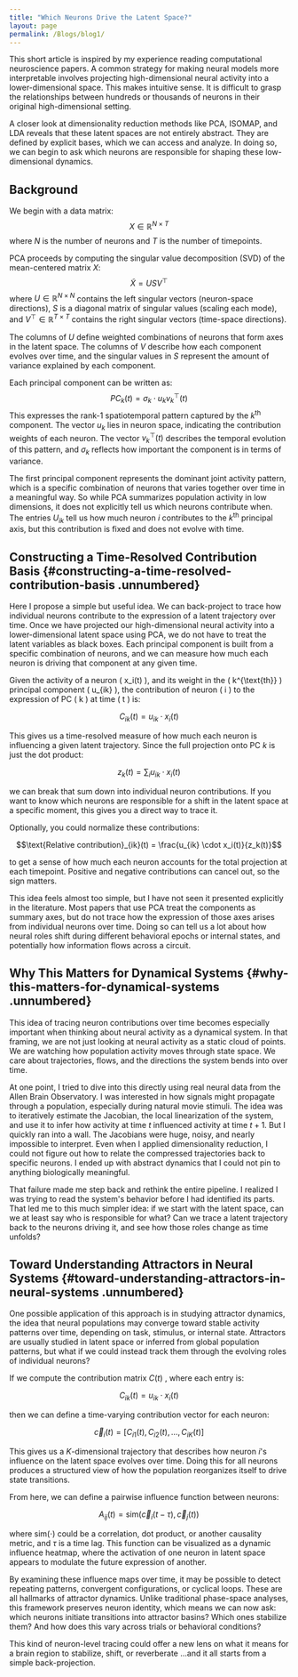 ```yaml
---
title: "Which Neurons Drive the Latent Space?"
layout: page
permalink: /Blogs/blog1/
---
```

<!-- Enable MathJax -->
<script src="https://polyfill.io/v3/polyfill.min.js?features=es6"></script>
<script id="MathJax-script" async
  src="https://cdn.jsdelivr.net/npm/mathjax@3/es5/tex-mml-chtml.js">
</script>


This short article is inspired by my experience reading computational
neuroscience papers. A common strategy for making neural models more
interpretable involves projecting high-dimensional neural activity into
a lower-dimensional space. This makes intuitive sense. It is difficult
to grasp the relationships between hundreds or thousands of neurons in
their original high-dimensional setting.

A closer look at dimensionality reduction methods like PCA, ISOMAP, and
LDA reveals that these latent spaces are not entirely abstract. They are
defined by explicit bases, which we can access and analyze. In doing so,
we can begin to ask which neurons are responsible for shaping these
low-dimensional dynamics.

## Background

We begin with a data matrix: $$X \in \mathbb{R}^{N \times T}$$ where $N$
is the number of neurons and $T$ is the number of timepoints.

PCA proceeds by computing the singular value decomposition (SVD) of the
mean-centered matrix $X$: $$\tilde{X} = U S V^\top$$ where
$U \in \mathbb{R}^{N \times N}$ contains the left singular vectors
(neuron-space directions), $S$ is a diagonal matrix of singular values
(scaling each mode), and $V^\top \in \mathbb{R}^{T \times T}$ contains
the right singular vectors (time-space directions).

The columns of $U$ define weighted combinations of neurons that form
axes in the latent space. The columns of $V$ describe how each component
evolves over time, and the singular values in $S$ represent the amount
of variance explained by each component.

Each principal component can be written as:
$$PC_k(t) = \sigma_k \cdot u_k v_k^\top(t)$$ This expresses the rank-1
spatiotemporal pattern captured by the $k^\text{th}$ component. The
vector $u_k$ lies in neuron space, indicating the contribution weights
of each neuron. The vector $v_k^\top(t)$ describes the temporal
evolution of this pattern, and $\sigma_k$ reflects how important the
component is in terms of variance.

The first principal component represents the dominant joint activity
pattern, which is a specific combination of neurons that varies together
over time in a meaningful way. So while PCA summarizes population
activity in low dimensions, it does not explicitly tell us which neurons
contribute when. The entries $U_{ik}$ tell us how much neuron $i$
contributes to the $k^\text{th}$ principal axis, but this contribution
is fixed and does not evolve with time.

## Constructing a Time-Resolved Contribution Basis {#constructing-a-time-resolved-contribution-basis .unnumbered}

Here I propose a simple but useful idea. We can back-project to trace
how individual neurons contribute to the expression of a latent
trajectory over time. Once we have projected our high-dimensional neural
activity into a lower-dimensional latent space using PCA, we do not have
to treat the latent variables as black boxes. Each principal component
is built from a specific combination of neurons, and we can measure how
much each neuron is driving that component at any given time.

Given the activity of a neuron \( x_i(t) \), and its weight in the \( k^{\text{th}} \) principal component \( u_{ik} \), the contribution of neuron \( i \) to the expression of PC \( k \) at time \( t \) is:


$$C_{ik}(t) = u_{ik} \cdot x_i(t)$$

This gives us a time-resolved measure of how much each neuron is
influencing a given latent trajectory. Since the full projection onto PC
$k$ is just the dot product:

$$z_k(t) = \sum_i u_{ik} \cdot x_i(t)$$

we can break that sum down into individual neuron contributions. If you
want to know which neurons are responsible for a shift in the latent
space at a specific moment, this gives you a direct way to trace it.

Optionally, you could normalize these contributions:

$$\text{Relative contribution}_{ik}(t) = \frac{u_{ik} \cdot x_i(t)}{z_k(t)}$$

to get a sense of how much each neuron accounts for the total projection
at each timepoint. Positive and negative contributions can cancel out,
so the sign matters.

This idea feels almost too simple, but I have not seen it presented
explicitly in the literature. Most papers that use PCA treat the
components as summary axes, but do not trace how the expression of those
axes arises from individual neurons over time. Doing so can tell us a
lot about how neural roles shift during different behavioral epochs or
internal states, and potentially how information flows across a circuit.

## Why This Matters for Dynamical Systems {#why-this-matters-for-dynamical-systems .unnumbered}

This idea of tracing neuron contributions over time becomes especially
important when thinking about neural activity as a dynamical system. In
that framing, we are not just looking at neural activity as a static
cloud of points. We are watching how population activity moves through
state space. We care about trajectories, flows, and the directions the
system bends into over time.

At one point, I tried to dive into this directly using real neural data
from the Allen Brain Observatory. I was interested in how signals might
propagate through a population, especially during natural movie stimuli.
The idea was to iteratively estimate the Jacobian, the local
linearization of the system, and use it to infer how activity at time
$t$ influenced activity at time $t+1$. But I quickly ran into a wall.
The Jacobians were huge, noisy, and nearly impossible to interpret. Even
when I applied dimensionality reduction, I could not figure out how to
relate the compressed trajectories back to specific neurons. I ended up
with abstract dynamics that I could not pin to anything biologically
meaningful.

That failure made me step back and rethink the entire pipeline. I
realized I was trying to read the system's behavior before I had
identified its parts. That led me to this much simpler idea: if we start
with the latent space, can we at least say who is responsible for what?
Can we trace a latent trajectory back to the neurons driving it, and see
how those roles change as time unfolds?

## Toward Understanding Attractors in Neural Systems {#toward-understanding-attractors-in-neural-systems .unnumbered}

One possible application of this approach is in studying attractor
dynamics, the idea that neural populations may converge toward stable
activity patterns over time, depending on task, stimulus, or internal
state. Attractors are usually studied in latent space or inferred from
global population patterns, but what if we could instead track them
through the evolving roles of individual neurons?

If we compute the contribution matrix $C(t)$ , where each entry is:

$$C_{ik}(t) = u_{ik} \cdot x_i(t)$$

then we can define a time-varying contribution vector for each neuron:

$$\vec{c}_i(t) = [C_{i1}(t), C_{i2}(t), \dots, C_{iK}(t)]$$

This gives us a $K$-dimensional trajectory that describes how neuron
$i$'s influence on the latent space evolves over time. Doing this for
all neurons produces a structured view of how the population reorganizes
itself to drive state transitions.

From here, we can define a pairwise influence function between neurons:

$$A_{ij}(t) = \text{sim}(\vec{c}_i(t - \tau), \vec{c}_j(t))$$

where $\text{sim}(\cdot)$ could be a correlation, dot product, or
another causality metric, and $\tau$ is a time lag. This function can be
visualized as a dynamic influence heatmap, where the activation of one
neuron in latent space appears to modulate the future expression of
another.

By examining these influence maps over time, it may be possible to
detect repeating patterns, convergent configurations, or cyclical loops.
These are all hallmarks of attractor dynamics. Unlike traditional
phase-space analyses, this framework preserves neuron identity, which
means we can now ask: which neurons initiate transitions into attractor
basins? Which ones stabilize them? And how does this vary across trials
or behavioral conditions?

This kind of neuron-level tracing could offer a new lens on what it
means for a brain region to stabilize, shift, or reverberate \...and it
all starts from a simple back-projection.
